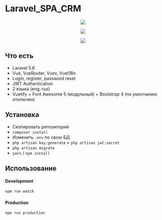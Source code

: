 # Laravel_SPA_CRM

<p align="center">
<img src="https://photos.app.goo.gl/Q9jjOgRG4iAmmpXd2">
</p>

<p align="center">
<img src="https://photos.app.goo.gl/0sErctNlI2zC3CSB3">
</p>

<p align="center">
<img src="https://photos.app.goo.gl/SACulUjXjEFgWUuF3">
</p>

## Что есть
- Laravel 5.6
- Vue, VueRouter, Vuex, VueI18n
- Login, register, password reset
- JWT Authentication 
- 2 языка (eng, rus)
- Vuetify + Font Awesome 5 (модульный) + Bootstrap 4 (по умолчанию отключен)

## Установка

- Скопировать репозиторий
- `composer install`
- Изменить `.env` по свою БД
- `php artisan key:generate` + `php artisan jwt:secret`
- `php artisan migrate`
- `yarn` / `npm install`

## Использование

#### Development

```bash
npm run watch
```
#### Production

```bash
npm run production
```
